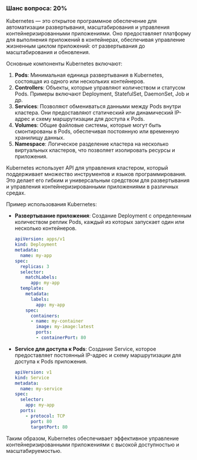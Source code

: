 ### Шанс вопроса: 20%

Kubernetes — это открытое программное обеспечение для автоматизации развертывания, масштабирования и управления контейнеризированными приложениями. Оно предоставляет платформу для выполнения приложений в контейнерах, обеспечивая управление жизненным циклом приложений: от развертывания до масштабирования и обновления.

Основные компоненты Kubernetes включают:
1. **Pods**: Минимальная единица развертывания в Kubernetes, состоящая из одного или нескольких контейнеров.
2. **Controllers**: Объекты, которые управляют количеством и статусом Pods. Примеры включают Deployment, StatefulSet, DaemonSet, Job и др.
3. **Services**: Позволяют обмениваться данными между Pods внутри кластера. Они предоставляют статический или динамический IP-адрес и схему маршрутизации для доступа к Pods.
4. **Volumes**: Общие файловые системы, которые могут быть смонтированы в Pods, обеспечивая постоянную или временную хранилищу данных.
5. **Namespace**: Логическое разделение кластера на несколько виртуальных кластеров, что позволяет изолировать ресурсы и приложения.

Kubernetes использует API для управления кластером, который поддерживает множество инструментов и языков программирования. Это делает его гибким и универсальным средством для развертывания и управления контейнеризированными приложениями в различных средах.

Пример использования Kubernetes:
- **Развертывание приложения**: Создание Deployment с определенным количеством реплик Pods, каждый из которых запускает один или несколько контейнеров.
  ```yaml
  apiVersion: apps/v1
  kind: Deployment
  metadata:
    name: my-app
  spec:
    replicas: 3
    selector:
      matchLabels:
        app: my-app
    template:
      metadata:
        labels:
          app: my-app
      spec:
        containers:
        - name: my-container
          image: my-image:latest
          ports:
          - containerPort: 80
  ```
- **Service для доступа к Pods**: Создание Service, которое предоставляет постоянный IP-адрес и схему маршрутизации для доступа к Pods приложения.
  ```yaml
  apiVersion: v1
  kind: Service
  metadata:
    name: my-service
  spec:
    selector:
      app: my-app
    ports:
      - protocol: TCP
        port: 80
        targetPort: 80
  ```

Таким образом, Kubernetes обеспечивает эффективное управление контейнеризированными приложениями с высокой доступностью и масштабируемостью.